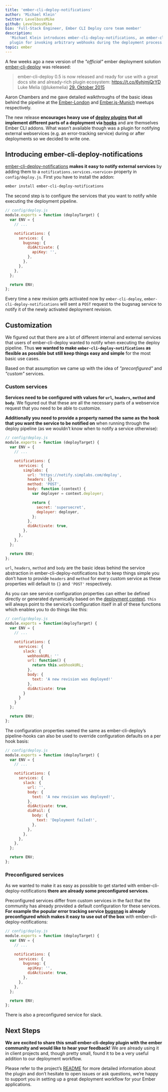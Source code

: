 ```yaml
---
title: 'ember-cli-deploy-notifications'
author: 'Michael Klein'
twitter: LevelbossMike
github: LevelbossMike
bio: 'Full-Stack Engineer, Ember CLI Deploy core team member'
description:
  'Michael Klein introduces ember-cli-deploy-notifications, an ember-cli-deploy
  plugin for invoking arbitrary webhooks during the deployment process.'
topic: ember
---
```


A few weeks ago a new version of the _"official"_ ember deployment solution
[ember-cli-deploy](http://ember-cli-deploy.com/) was released:

> ember-cli-deploy 0.5 is now released and ready for use with a great docs site
> and already-rich plugin ecosystem:
> <a href="https://t.co/6yhjmjQrYD">https://t.co/6yhjmjQrYD</a> <author>Luke
> Melia (@lukemelia)
> <a href="https://twitter.com/lukemelia/status/659787938625134592">29. Oktober
> 2015</a></author>
>
> <script async src="//platform.twitter.com/widgets.js" charset="utf-8"></script>

<!--break-->

Aaron Chambers and me gave detailed walkthroughs of the basic ideas behind the
pipeline at the [Ember-London](https://vimeo.com/139125310) and
[Ember.js-Munich](https://www.youtube.com/watch?v=d4xwIv_9Cg0) meetups
respectively.

The new release **encourages heavy use of
[deploy plugins](http://emberobserver.com/categories/ember-cli-deploy-plugins)
that all implement different parts of a deployment via
[hooks](http://ember-cli-deploy.com/docs/v0.5.x/pipeline-hooks/)** and are
themselves Ember CLI addons. What wasn’t available though was a plugin for
notifying external webservices (e.g. an error-tracking service) during or after
deployments so we decided to write one.

## Introducing ember-cli-deploy-notifications

[ember-cli-deploy-notifications](https://github.com/simplabs/ember-cli-deploy-notifications)
**makes it easy to notify external services** by adding them to a
`notifications.services.<service>` property in `config/deploy.js`. First you
have to install the addon:

```bash
ember install ember-cli-deploy-notifications
```

The second step is to configure the services that you want to notify while
executing the deployment pipeline.

```js
// config/deploy.js
module.exports = function (deployTarget) {
  var ENV = {
    // ...

    notifications: {
      services: {
        bugsnag: {
          didActivate: {
            apiKey: '',
          },
        },
      },
    },
  };

  return ENV;
};
```

Every time a new revision gets activated now by `ember-cli-deploy`,
`ember-cli-deploy-notifications` will sent a `POST` request to the bugsnag
service to notify it of the newly activated deployment revision.

## Customization

We figured out that there are a lot of different internal and external services
that users of ember-cli-deploy wanted to notify when executing the deploy
pipeline. Thus **we wanted to make `ember-cli-deploy-notifications` as flexible
as possible but still keep things easy and simple** for the most basic use
cases.

Based on that assumption we came up with the idea of _"preconfigured"_ and
_"custom"_ services.

### Custom services

**Services need to be configured with values for `url`, `headers`, `method` and
`body`**. We figured out that these are all the necessary parts of a webservice
request that you need to be able to customize.

**Additionally you need to provide a property named the same as the hook that
you want the service to be notified on** when running through the deploy
pipeline (as we wouldn’t know when to notify a service otherwise):

```js
// config/deploy.js
module.exports = function (deployTarget) {
  var ENV = {
    // ...

    notifications: {
      services: {
        simplabs: {
          url: 'https://notify.simplabs.com/deploy',
          headers: {},
          method: 'POST',
          body: function (context) {
            var deployer = context.deployer;

            return {
              secret: 'supersecret',
              deployer: deployer,
            };
          },
          didActivate: true,
        },
      },
    },
  };

  return ENV;
};
```

`url`, `headers`, `method` and `body` are the basic ideas behind the service
abstraction in ember-cli-deploy-notifications but to keep things simple you
don’t have to provide `headers` and `method` for every custom service as these
properties will default to `{}` and `'POST'` respectively.

As you can see service configuration properties can either be defined directly
or generated dynamically based on the
[deployment context](http://ember-cli-deploy.com/docs/v0.5.x/deployment-context/).
`this` will always point to the service’s configuration itself in all of these
functions which enables you to do things like this:

```js
// config/deploy.js
module.exports = function(deployTarget) {
  var ENV = {
    // ...

    notifications: {
      services: {
        slack: {
          webhookURL: ''
          url: function() {
            return this.webhookURL;
          },
          body: {
            text: 'A new revision was deployed!'
          },
          didActivate: true
        }
      }
    }
  };

  return ENV;
};
```

The configuration properties named the same as ember-cli-deploy’s pipeline-hooks
can also be used to override configuration defaults on a per hook basis:

```js
// config/deploy.js
module.exports = function (deployTarget) {
  var ENV = {
    // ...

    notifications: {
      services: {
        slack: {
          url: '',
          body: {
            text: 'A new revision was deployed!',
          },
          didActivate: true,
          didFail: {
            body: {
              text: 'Deployment failed!',
            },
          },
        },
      },
    },
  };

  return ENV;
};
```

### Preconfigured services

As we wanted to make it as easy as possible to get started with
ember-cli-deploy-notifications **there are already some preconfigured
services**.

Preconfigured services differ from custom services in the fact that the
community has already provided a default configuration for these services. **For
example the popular error tracking service [bugsnag](http://bugsnag.com) is
already preconfigured which makes it easy to use out of the box** with
ember-cli-deploy-notifications:

```js
// config/deploy.js
module.exports = function (deployTarget) {
  var ENV = {
    // ...

    notifications: {
      services: {
        bugsnag: {
          apiKey: '',
          didActivate: true,
        },
      },
    },
  };

  return ENV;
};
```

There is also a preconfigured service for slack.

## Next Steps

**We are excited to share this small ember-cli-deploy plugin with the ember
community and would like to hear your feedback!** We are already using it in
client projects and, though pretty small, found it to be a very useful addition
to our deployment workflow.

Please refer to the project’s
[README](https://github.com/simplabs/ember-cli-deploy-notifications#readme) for
more detailed information about the plugin and don’t hesitate to open issues or
ask questions, we’re happy to support you in setting up a great deployment
workflow for your Ember applications.
